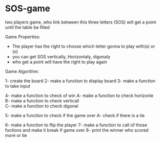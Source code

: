 # SOS-game
two players game, who link between this three letters (SOS) will get a point until the table be filled 

Game Properties:
- The player has the right to choose which letter gonna to play with(s) or (o)
- you can get SOS vertically, Horizontaly, digonaly
- who get a point will have the right to play again


Game Algorithm:

1- create the board 
2- make a function to display board 
3- make a function to take input 

4- make a function to check of win
     A- make a function to check horizonle
     B- make a function to check verticall	
     C- make a function to check digonal
 
5- make a function to check if the game over
     A- check if there is a tie 

6- make a function to flip the player 
7- make a function to call of those fuctions and make it break if game over
8- print the winner who scored more or tie 
